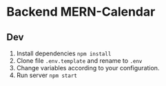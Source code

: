 # Backend MERN-Calendar 

## Dev

1. Install dependencies `npm install`
2. Clone file `.env.template` and rename to `.env`
3. Change variables according to your configuration.
4. Run server `npm start`
